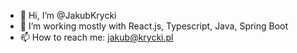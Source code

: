 - 👋 Hi, I’m @JakubKrycki
- 👀 I’m working mostly with React.js, Typescript, Java, Spring Boot
- 📫 How to reach me: jakub@krycki.pl

<!---
JakubKrycki/JakubKrycki is a ✨ special ✨ repository because its `README.md` (this file) appears on your GitHub profile.
You can click the Preview link to take a look at your changes.
--->
